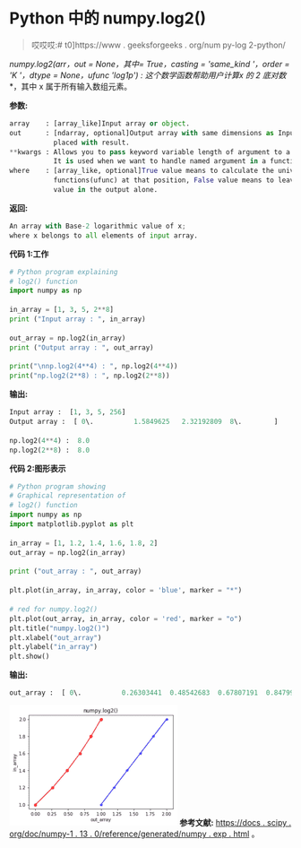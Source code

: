 # Python 中的 numpy.log2()

> 哎哎哎:# t0]https://www . geeksforgeeks . org/num py-log 2-python/

**numpy.log2(arr，out = None，*其中= True，casting = 'same_kind '，order = 'K '，dtype = None，ufunc 'log1p') :**
这个数学函数帮助用户计算**x 的 2 底对数**，其中 x 属于所有输入数组元素。

**参数:**

```py
array    : [array_like]Input array or object.
out      : [ndarray, optional]Output array with same dimensions as Input array, 
           placed with result.
**kwargs : Allows you to pass keyword variable length of argument to a function. 
           It is used when we want to handle named argument in a function.
where    : [array_like, optional]True value means to calculate the universal 
           functions(ufunc) at that position, False value means to leave the 
           value in the output alone.

```

**返回:**

```py
An array with Base-2 logarithmic value of x; 
where x belongs to all elements of input array. 

```

**代码 1:工作**

```py
# Python program explaining
# log2() function
import numpy as np

in_array = [1, 3, 5, 2**8]
print ("Input array : ", in_array)

out_array = np.log2(in_array)
print ("Output array : ", out_array)

print("\nnp.log2(4**4) : ", np.log2(4**4))
print("np.log2(2**8) : ", np.log2(2**8))
```

**输出:**

```py
Input array :  [1, 3, 5, 256]
Output array :  [ 0\.          1.5849625   2.32192809  8\.        ]

np.log2(4**4) :  8.0
np.log2(2**8) :  8.0

```

**代码 2:图形表示**

```py
# Python program showing
# Graphical representation of 
# log2() function
import numpy as np
import matplotlib.pyplot as plt

in_array = [1, 1.2, 1.4, 1.6, 1.8, 2]
out_array = np.log2(in_array)

print ("out_array : ", out_array)

plt.plot(in_array, in_array, color = 'blue', marker = "*")

# red for numpy.log2()
plt.plot(out_array, in_array, color = 'red', marker = "o")
plt.title("numpy.log2()")
plt.xlabel("out_array")
plt.ylabel("in_array")
plt.show()  
```

**输出:**

```py
out_array :  [ 0\.          0.26303441  0.48542683  0.67807191  0.84799691  1\.        ]
```

![](img/7c1a207f8673f966a9257496681597d4.png)
**参考文献:**
[https://docs . scipy . org/doc/numpy-1 . 13 . 0/reference/generated/numpy . exp . html](https://docs.scipy.org/doc/numpy-1.13.0/reference/generated/numpy.exp.html)
。